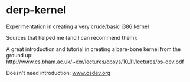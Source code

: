 derp-kernel
===========

Experimentation in creating a very crude/basic i386 kernel

Sources that helped me (and I can recommend them):

A great introduction and tutorial in creating a bare-bone kernel from the ground up:
http://www.cs.bham.ac.uk/~exr/lectures/opsys/10_11/lectures/os-dev.pdf

Doesn't need introduction:
www.osdev.org
